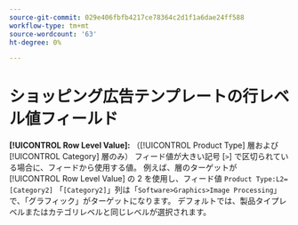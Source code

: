 ```yaml
---
source-git-commit: 029e406fbfb4217ce78364c2d1f1a6dae24ff588
workflow-type: tm+mt
source-wordcount: '63'
ht-degree: 0%

---
```

# ショッピング広告テンプレートの行レベル値フィールド

**[!UICONTROL Row Level Value]:** （[!UICONTROL Product Type] 層および [!UICONTROL Category] 層のみ） フィード値が大きい記号 [`>`] で区切られている場合に、フィードから使用する値。 例えば、層のターゲットが [!UICONTROL Row Level Value] の 2 を使用し、フィード値 `Product Type:L2=[Category2]`
「`[Category2]`」列は「`Software>Graphics>Image Processing`」で、「グラフィック」がターゲットになります。 デフォルトでは、製品タイプレベルまたはカテゴリレベルと同じレベルが選択されます。
